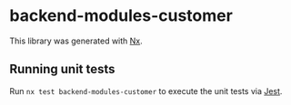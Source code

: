 # backend-modules-customer

This library was generated with [Nx](https://nx.dev).

## Running unit tests

Run `nx test backend-modules-customer` to execute the unit tests via [Jest](https://jestjs.io).
